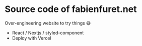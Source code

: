 # Source code of fabienfuret.net

Over-engineering website to try things 😅

- React / Nextjs / styled-component
- Deploy with Vercel
